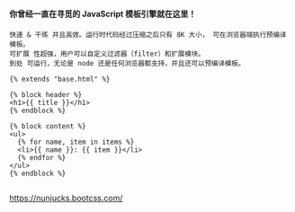 #### 你曾经一直在寻觅的 JavaScript 模板引擎就在这里！
```功能丰富且强大，并支持块级继承（block inheritance）、自动转义、宏（macro）、异步控制等等。完美继承了 jinja2 的衣钵。
快速 & 干练 并且高效。运行时代码经过压缩之后只有 8K 大小， 可在浏览器端执行预编译模板。
可扩展 性超强，用户可以自定义过滤器（filter）和扩展模块。
到处 可运行，无论是 node 还是任何浏览器都支持，并且还可以预编译模板。
```

```
{% extends "base.html" %}

{% block header %}
<h1>{{ title }}</h1>
{% endblock %}

{% block content %}
<ul>
  {% for name, item in items %}
  <li>{{ name }}: {{ item }}</li>
  {% endfor %}
</ul>
{% endblock %}
      
```



https://nunjucks.bootcss.com/